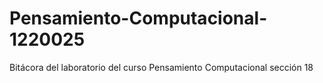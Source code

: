 # Pensamiento-Computacional-1220025
Bitácora del laboratorio del curso Pensamiento Computacional sección 18
